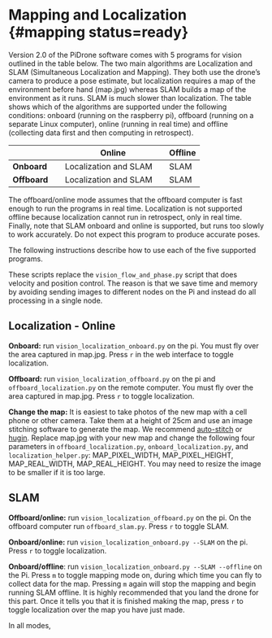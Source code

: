 # Mapping and Localization {#mapping status=ready}

Version 2.0 of the PiDrone software comes with 5 programs for vision outlined in the table below. The two main algorithms are Localization and SLAM (Simultaneous Localization and Mapping). They both use the drone’s camera to produce a pose estimate, but localization requires a map of the environment before hand (map.jpg) whereas SLAM builds a map of the environment as it runs. SLAM is much slower than localization. The table shows which of the algorithms are supported under the following conditions: onboard (running on the raspberry pi), offboard (running on a separate Linux computer), online (running in real time) and offline (collecting data first and then computing in retrospect).

|              | Online                | Offline       |
|--------------|-----------------------|---------------|
| **Onboard**  &nbsp; &nbsp; | Localization and SLAM &nbsp; &nbsp; | SLAM  |
| **Offboard** &nbsp; &nbsp; | Localization and SLAM &nbsp; &nbsp; | SLAM  |


The offboard/online mode assumes that the offboard computer is fast
enough to run the programs in real time.  Localization is not
supported offline because localization cannot run in retrospect, only
in real time. Finally, note that SLAM onboard and online is supported,
but runs too slowly to work accurately. Do not expect this program to
produce accurate poses.

The following instructions describe how to use each of the five
supported programs.

These scripts replace the `vision_flow_and_phase.py` script that does
velocity and position control.  The reason is that we save time and
memory by avoiding sending images to different nodes on the Pi and
instead do all processing in a single node.


## Localization - Online

**Onboard:** run `vision_localization_onboard.py` on the pi. You must fly over the area captured in map.jpg. Press `r` in the web interface to toggle localization.

**Offboard:** run `vision_localization_offboard.py` on the pi and `offboard_localization.py` on the remote computer. You must fly over the area captured in map.jpg. Press `r` to toggle localization.


**Change the map:** It is easiest to take photos of the new map with a
  cell phone or other camera. Take them at a height of $25\mbox{cm}$
  and use an image stitching software to generate the map. We
  recommend [auto-stitch](http://matthewalunbrown.com/autostitch/autostitch.html) or [hugin](http://hugin.sourceforge.net/). Replace map.jpg with your new map and change
  the following four parameters in `offboard_localization.py`,
  `onboard_localization.py`, and `localization_helper.py`:
  MAP_PIXEL_WIDTH, MAP_PIXEL_HEIGHT, MAP_REAL_WIDTH,
  MAP_REAL_HEIGHT. You may need to resize the image to be smaller if
  it is too large.

## SLAM

**Offboard/online:** run `vision_localization_offboard.py` on the pi. On the offboard computer run `offboard_slam.py`. Press `r` to toggle SLAM.

**Onboard/online:** run `vision_localization_onboard.py --SLAM` on the
  pi. Press `r` to toggle localization.

**Onboard/offline**: run `vision_localization_onboard.py --SLAM --offline` on
  the Pi. Press `m` to toggle mapping mode on, during which time you
  can fly to collect data for the map. Pressing `m` again will stop
  the mapping and begin running SLAM offline. It is highly recommended
  that you land the drone for this part. Once it tells you that it is
  finished making the map, press `r` to toggle localization over the
  map you have just made.


In all modes,  

